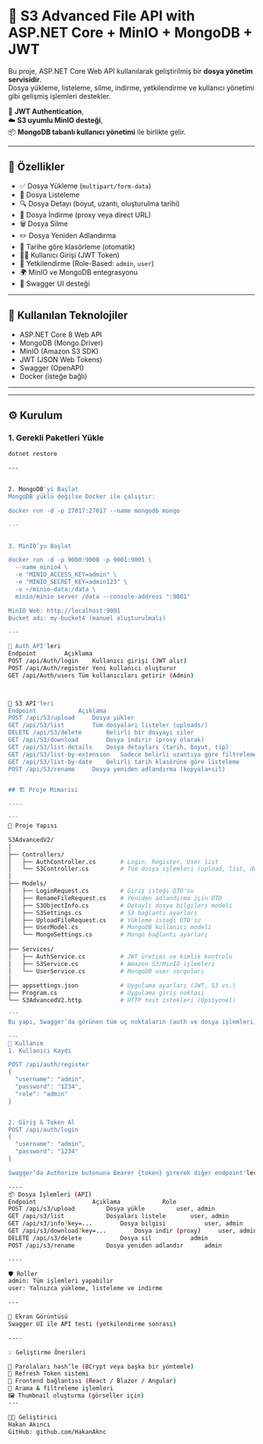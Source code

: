 # 📁 S3 Advanced File API with ASP.NET Core + MinIO + MongoDB + JWT

Bu proje, ASP.NET Core Web API kullanılarak geliştirilmiş bir **dosya yönetim servisidir**.  
Dosya yükleme, listeleme, silme, indirme, yetkilendirme ve kullanıcı yönetimi gibi gelişmiş işlemleri destekler.

🔐 **JWT Authentication**,  
☁️ **S3 uyumlu MinIO desteği**,  
📦 **MongoDB tabanlı kullanıcı yönetimi** ile birlikte gelir.

---

## 🚀 Özellikler

- ✅ Dosya Yükleme (`multipart/form-data`)
- 📄 Dosya Listeleme
- 🔍 Dosya Detayı (boyut, uzantı, oluşturulma tarihi)
- 🎯 Dosya İndirme (proxy veya direct URL)
- 🗑️ Dosya Silme
- ✏️ Dosya Yeniden Adlandırma
- 📁 Tarihe göre klasörleme (otomatik)
- 🧑‍💼 Kullanıcı Girişi (JWT Token)
- 🔐 Yetkilendirme (Role-Based: `admin`, `user`)
- 🌍 MinIO ve MongoDB entegrasyonu
- 📎 Swagger UI desteği

---

## 🧰 Kullanılan Teknolojiler

- ASP.NET Core 8 Web API
- MongoDB (Mongo.Driver)
- MinIO (Amazon S3 SDK)
- JWT (JSON Web Tokens)
- Swagger (OpenAPI)
- Docker (isteğe bağlı)

---



---

## ⚙️ Kurulum

### 1. Gerekli Paketleri Yükle

```bash
dotnet restore

---


2. MongoDB'yi Başlat
MongoDB yüklü değilse Docker ile çalıştır:

docker run -d -p 27017:27017 --name mongodb mongo

---


3. MinIO’yu Başlat

docker run -d -p 9000:9000 -p 9001:9001 \
  --name minio4 \
  -e "MINIO_ACCESS_KEY=admin" \
  -e "MINIO_SECRET_KEY=admin123" \
  -v ~/minio-data:/data \
  minio/minio server /data --console-address ":9001"

MinIO Web: http://localhost:9001
Bucket adı: my-bucket4 (manuel oluşturulmalı)

---

🔐 Auth API'leri
Endpoint		Açıklama
POST /api/Auth/login	Kullanıcı girişi (JWT alır)
POST /api/Auth/register	Yeni kullanıcı oluşturur
GET /api/Auth/users	Tüm kullanıcıları getirir (Admin)



📁 S3 API'leri
Endpoint			Açıklama
POST /api/S3/upload		Dosya yükler
GET /api/S3/list		Tüm dosyaları listeler (uploads/)
DELETE /api/S3/delete		Belirli bir dosyayı siler
GET /api/S3/download		Dosya indirir (proxy olarak)
GET /api/S3/list-details	Dosya detayları (tarih, boyut, tip)
GET /api/S3/list-by-extension	Sadece belirli uzantıya göre filtreleme
GET /api/S3/list-by-date	Belirli tarih klasörüne göre listeleme
POST /api/S3/rename		Dosya yeniden adlandırma (kopyala+sil)


## 🏗️ Proje Mimarisi

----

'''
📁 Proje Yapısı

S3AdvancedV2/
│
├── Controllers/
│   ├── AuthController.cs       # Login, Register, User list
│   └── S3Controller.cs         # Tüm dosya işlemleri (upload, list, delete vs.)
│
├── Models/
│   ├── LoginRequest.cs         # Giriş isteği DTO'su
│   ├── RenameFileRequest.cs    # Yeniden adlandırma için DTO
│   ├── S3ObjectInfo.cs         # Detaylı dosya bilgileri modeli
│   ├── S3Settings.cs           # S3 bağlantı ayarları
│   ├── UploadFileRequest.cs    # Yükleme isteği DTO'su
│   ├── UserModel.cs            # MongoDB kullanıcı modeli
│   └── MongoSettings.cs        # Mongo bağlantı ayarları
│
├── Services/
│   ├── AuthService.cs          # JWT üretimi ve kimlik kontrolü
│   ├── S3Service.cs            # Amazon S3/MinIO işlemleri
│   └── UserService.cs          # MongoDB user sorguları
│
├── appsettings.json            # Uygulama ayarları (JWT, S3 vs.)
├── Program.cs                  # Uygulama giriş noktası
└── S3AdvancedV2.http           # HTTP test istekleri (Opsiyonel)

'''
Bu yapı, Swagger’da görünen tüm uç noktaların (auth ve dosya işlemleri) arka plan mimarisini destekler.

---
🧪 Kullanım
1. Kullanıcı Kaydı

POST /api/auth/register
{
  "username": "admin",
  "password": "1234",
  "role": "admin"
}


2. Giriş & Token Al
POST /api/auth/login
{
  "username": "admin",
  "password": "1234"
}

Swagger’da Authorize butonuna Bearer {token} girerek diğer endpoint'leri test edebilirsin.

----
📦 Dosya İşlemleri (API)
Endpoint				Açıklama			Role
POST /api/s3/upload			Dosya yükle			user, admin
GET /api/s3/list			Dosyaları listele		user, admin
GET /api/s3/info?key=...		Dosya bilgisi			user, admin
GET /api/s3/download?key=...		Dosya indir (proxy)		user, admin
DELETE /api/s3/delete			Dosya sil			admin
POST /api/s3/rename			Dosya yeniden adlandır		admin

----

🛡️ Roller
admin: Tüm işlemleri yapabilir
user: Yalnızca yükleme, listeleme ve indirme

---

📸 Ekran Görüntüsü
Swagger UI ile API testi (yetkilendirme sonrası)

----

💡 Geliştirme Önerileri

🔑 Parolaları hash’le (BCrypt veya başka bir yöntemle)
🔁 Refresh Token sistemi
📱 Frontend bağlantısı (React / Blazor / Angular)
🔎 Arama & filtreleme işlemleri
🖼️ Thumbnail oluşturma (görseller için)
---

👨‍💻 Geliştirici
Hakan Akıncı
GitHub: github.com/HakanAknc
